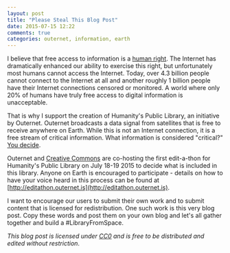 ```yaml
---
layout: post
title: "Please Steal This Blog Post"
date: 2015-07-15 12:22
comments: true
categories: outernet, information, earth
---
```


I believe that free access to information is a [human right](http://www.un.org/en/documents/udhr/index.shtml#a19). The Internet has dramatically enhanced our ability to exercise this right, but unfortunately most humans cannot access the Internet. Today, over 4.3 billion people cannot connect to the Internet at all and another roughly 1 billion people have their Internet connections censored or monitored. A world where only 20% of humans have truly free access to digital information is unacceptable.

That is why I support the creation of Humanity's Public Library, an initiative by Outernet. Outernet broadcasts a data signal from satellites that is free to receive anywhere on Earth. While this is not an Internet connection, it is a free stream of critical information. What information is considered "critical?" [You decide](https://wiki.outernet.is/wiki/Edit-a-thon).

Outernet and [Creative Commons](http://creativecommons.org/weblog/entry/45749) are co-hosting the first edit-a-thon for Humanity's Public Library on July 18-19 2015 to decide what is included in this library. Anyone on Earth is encouraged to participate - details on how to have your voice heard in this process can be found at [http://editathon.outernet.is](http://editathon.outernet.is).

I want to encourage our users to submit their own work and to submit content that is licensed for redistribution. One such work is this very blog post. Copy these words and post them on your own blog and let's all gather together and build a #LibraryFromSpace.

_This blog post is licensed under [CC0](https://creativecommons.org/publicdomain/zero/1.0/) and is free to be distributed and edited without restriction_.
